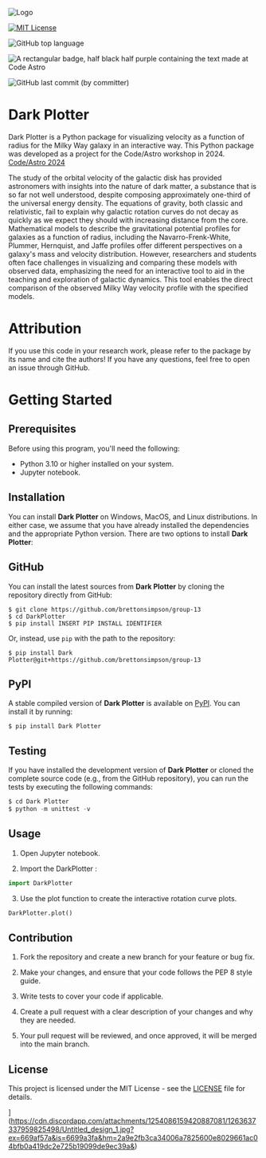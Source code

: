![Logo]([https://cdn.discordapp.com/attachments/1254086159420887081/1263636126682452018/Untitled_design_6.png?ex=669af459&is=6699a2d9&hm=63c90e39f1a36f7a2a438e673ad01e776dbf2e9d03a3175c060b825f36ddc83a&](https://media.discordapp.net/attachments/1254086159420887081/1263639533744816128/Untitled_design_1-removebg-preview.png?ex=669af786&is=6699a606&hm=07575cbb4f31e035fa7fc52002689a566673f61de68d9ac9693e1370776a3373&=&format=webp&quality=lossless&width=625&height=625))  

[![MIT License](https://img.shields.io/badge/License-MIT-green.svg)](https://choosealicense.com/licenses/mit/)

![GitHub top language](https://img.shields.io/github/languages/top/brettonsimpson/group-13)

![A rectangular badge, half black half purple containing the text made at Code Astro](https://img.shields.io/badge/Made%20at-Code/Astro-blueviolet.svg)

![GitHub last commit (by committer)](https://img.shields.io/github/last-commit/brettonsimpson/group-13)


# Dark Plotter

Dark Plotter is a Python package for visualizing velocity as a function of radius for the Milky Way galaxy in an interactive way. This Python package was developed as a project for the Code/Astro workshop in 2024. [Code/Astro 2024](https://github.com/semaphoreP/codeastro)

The study of the orbital velocity of the galactic disk has provided astronomers with insights into the nature of dark matter, a substance that is so far not well understood, despite composing approximately one-third of the universal energy density. The equations of gravity, both classic and relativistic, fail to explain why galactic rotation curves do not decay as quickly as we expect they should with increasing distance from the core. Mathematical models to describe the gravitational potential profiles for galaxies as a function of radius, including the Navarro-Frenk-White, Plummer, Hernquist, and Jaffe profiles offer different perspectives on a galaxy's mass and velocity distribution. However, researchers and students often face challenges in visualizing and comparing these models with observed data, emphasizing the need for an interactive tool to aid in the teaching and exploration of galactic dynamics. This tool enables the direct comparison of the observed Milky Way velocity profile with the specified models. 

# Attribution
If you use this code in your research work, please refer to the package by its name and cite the authors! If you have any questions, feel free to open an issue through GitHub.

# Getting Started

## Prerequisites

Before using this program, you'll need the following:

* Python 3.10 or higher installed on your system.
* Jupyter notebook.

## Installation

You can install **Dark Plotter** on Windows, MacOS, and Linux distributions. In either case, we assume that you have already installed the dependencies and the appropriate Python version. There are two options to install **Dark Plotter**:

## GitHub

You can install the latest sources from **Dark Plotter** by cloning the repository directly from GitHub:
```
$ git clone https://github.com/brettonsimpson/group-13
$ cd DarkPlotter
$ pip install INSERT PIP INSTALL IDENTIFIER
```
Or, instead, use `pip` with the path to the repository:
```
$ pip install Dark Plotter@git+https://github.com/brettonsimpson/group-13
```

## PyPI
A stable compiled version of **Dark Plotter** is available on [PyPI](https://pypi.org/). You can install it by running:
```
$ pip install Dark Plotter
```

## Testing

If you have installed the development version of **Dark Plotter** or cloned the complete source code (e.g., from the GitHub repository), you can run the tests by executing the following commands:

```python
$ cd Dark Plotter
$ python -m unittest -v
```

## Usage

1. Open Jupyter notebook.

2. Import the DarkPlotter :
``` python
import DarkPlotter
```
3. Use the plot function to create the interactive rotation curve plots.
``` python
DarkPlotter.plot()
```

## Contribution
1. Fork the repository and create a new branch for your feature or bug fix.

2. Make your changes, and ensure that your code follows the PEP 8 style guide.

3. Write tests to cover your code if applicable.

4. Create a pull request with a clear description of your changes and why they are needed.

5. Your pull request will be reviewed, and once approved, it will be merged into the main branch.

## License
This project is licensed under the MIT License - see the [LICENSE](https://github.com/brettonsimpson/group-13/blob/develop/LICENSE) file for details.

](https://cdn.discordapp.com/attachments/1254086159420887081/1263637337959825498/Untitled_design_1.jpg?ex=669af57a&is=6699a3fa&hm=2a9e2fb3ca34006a7825600e8029661ac04bfb0a419dc2e725b19099de9ec39a&)
